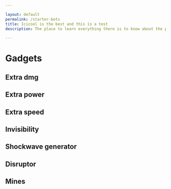 ```yaml
---

layout: default
permalink: /starter-bots
title: Icicool is the best and this is a test
description: The place to learn everything there is to know about the powerful boosters you can find and use in Botworld Adventure!

---
```



<div markdown="1" class=" ghcms ghcms-main">

# Gadgets

## Extra dmg

## Extra power

## Extra speed

## Invisibility

## Shockwave generator

## Disruptor

## Mines

</div>

